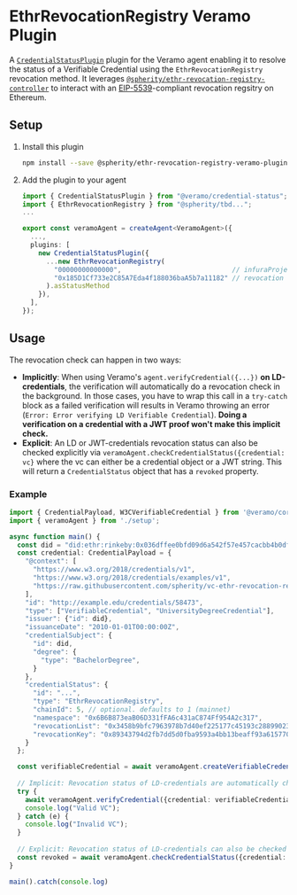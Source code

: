# EthrRevocationRegistry Veramo Plugin
A [`CredentialStatusPlugin`](https://github.com/uport-project/veramo/tree/next/packages/credential-status) plugin for the Veramo agent enabling it to resolve the status of a Verifiable Credential using the `EthrRevocationRegistry` revocation method. It leverages [`@spherity/ethr-revocation-registry-controller`](https://github.com/spherity/ethr-revocation-registry-controller) to interact with an [EIP-5539](https://github.com/ethereum/EIPs/pull/5539)-compliant revocation regsitry on Ethereum.

## Setup

1. Install this plugin
    ```bash
    npm install --save @spherity/ethr-revocation-registry-veramo-plugin @veramo/credential-status
    ```
   
2. Add the plugin to your agent
    ```typescript
   import { CredentialStatusPlugin } from "@veramo/credential-status";
   import { EthrRevocationRegistry } from "@spherity/tbd...";
   ...
    
   export const veramoAgent = createAgent<VeramoAgent>({
      ...,
      plugins: [
        new CredentialStatusPlugin({
          ...new EthrRevocationRegistry(
            "00000000000000",                            // infuraProjectId
            "0x185D1Cf733e2C85A7Eda4f188036baA5b7a11182" // revocation registry address
          ).asStatusMethod
        }),   
      ],
    });
    ```
## Usage
The revocation check can happen in two ways:
- **Implicitly**: When using Veramo's `agent.verifyCredential({...})` **on LD-credentials**, the verification will automatically do a revocation check in the background. In those cases, you have to wrap this call in a `try-catch` block as a failed verification will results in Veramo throwing an error (`Error: Error verifying LD Verifiable Credential`). **Doing a verification on a credential with a JWT proof won't make this implicit check.**
- **Explicit**: An LD or JWT-credentials revocation status can also be checked explicitly via `veramoAgent.checkCredentialStatus({credential: vc}` where the vc can either be a credential object or a JWT string. This will return a `CredentialStatus` object that has a `revoked` property.

### Example
```typescript
import { CredentialPayload, W3CVerifiableCredential } from '@veramo/core'
import { veramoAgent } from './setup';

async function main() {
  const did = "did:ethr:rinkeby:0x036dffee0bfd09d6a542f57e457cacbb4b0df91fc02bdb478f05d6db085a1da8e8"
  const credential: CredentialPayload = {
    "@context": [
      "https://www.w3.org/2018/credentials/v1",
      "https://www.w3.org/2018/credentials/examples/v1",
      "https://raw.githubusercontent.com/spherity/vc-ethr-revocation-registry/contexts/ethr-revocation-registry.jsonld"
    ],
    "id": "http://example.edu/credentials/58473",
    "type": ["VerifiableCredential", "UniversityDegreeCredential"],
    "issuer": {"id": did},
    "issuanceDate": "2010-01-01T00:00:00Z",
    "credentialSubject": {
      "id": did,
      "degree": {
        "type": "BachelorDegree",
      }
    },
    "credentialStatus": {
      "id": "...",
      "type": "EthrRevocationRegistry", 
      "chainId": 5, // optional. defaults to 1 (mainnet)
      "namespace": "0x6B6B873eaB06D331fFA6c431aC874Ff954A2c317",
      "revocationList": "0x3458b9bfc7963978b7d40ef225177c45193c2889902357db3b043a4e319a9628",
      "revocationKey": "0x89343794d2fb7dd5d0fba9593a4bb13beaff93a61577029176d0117b0c53b8e6"
    }
  };

  const verifiableCredential = await veramoAgent.createVerifiableCredential({ credential, proofFormat: "lds", });
   
  // Implicit: Revocation status of LD-credentials are automatically checked during verification
  try {
    await veramoAgent.verifyCredential({credential: verifiableCredential});
    console.log("Valid VC");
  } catch (e) {
    console.log("Invalid VC");
  }
  
  // Explicit: Revocation status of LD-credentials can also be checked explicitly. Mandatory for JWT-credentials.
  const revoked = await veramoAgent.checkCredentialStatus({credential: verifiableCredential})
}

main().catch(console.log)
```